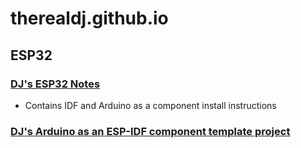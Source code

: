 # therealdj.github.io

## ESP32
### [DJ's ESP32 Notes](/esp32)
 - Contains IDF and Arduino as a component install instructions
### [DJ's Arduino as an ESP-IDF component template project](https://github.com/TheRealDJ/esp-idf-arduino-template)
